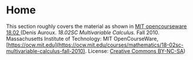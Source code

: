 # Home

This section roughly covers the material as shown in [MIT opencourseware 18.02 ](https://ocw.mit.edu/courses/mathematics/18-02sc-multivariable-calculus-fall-2010/)\(Denis Auroux. _18.02SC Multivariable Calculus._ Fall 2010. Massachusetts Institute of Technology: MIT OpenCourseWare, [https://ocw.mit.edu](https://ocw.mit.edu/courses/mathematics/18-02sc-multivariable-calculus-fall-2010). License: [Creative Commons BY-NC-SA](https://creativecommons.org/licenses/by-nc-sa/4.0/)\)

